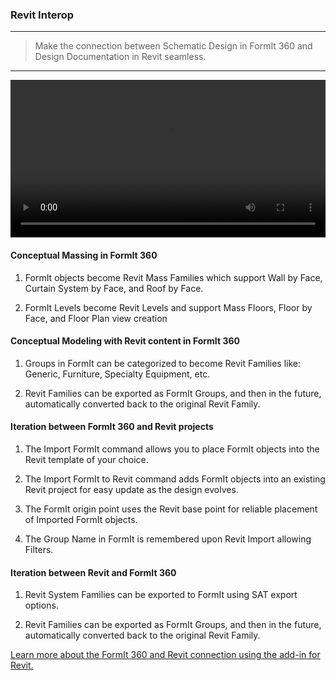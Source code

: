 ### Revit Interop

---
> Make the connection between Schematic Design in FormIt 360 and Design Documentation in Revit seamless. 

---

<video width="100%" controls>
  <source src="Videos/Revit Interop.mp4" type="video/mp4">
</video>

#### Conceptual Massing in FormIt 360

1. FormIt objects become Revit Mass Families which support Wall by Face, Curtain System by Face, and Roof by Face.

2. FormIt Levels become Revit Levels and support Mass Floors, Floor by Face, and Floor Plan view creation

#### Conceptual Modeling with Revit content in FormIt 360

1. Groups in FormIt can be categorized to become Revit Families like: Generic, Furniture, Specialty Equipment, etc.

2. Revit Families can be exported as FormIt Groups, and then in the future, automatically converted back to the original Revit Family.

#### Iteration between FormIt 360 and Revit projects

1. The Import FormIt command allows you to place FormIt objects into the Revit template of your choice.

2. The Import FormIt to Revit command adds FormIt objects into an existing Revit project for easy update as the design evolves.

3. The FormIt origin point uses the Revit base point for reliable placement of Imported FormIt objects.

4. The Group Name in FormIt is remembered upon Revit Import allowing Filters.

#### Iteration between Revit and FormIt 360

1. Revit System Families can be exported to FormIt using SAT export options.

2. Revit Families can be exported as FormIt Groups, and then in the future, automatically converted back to the original Revit Family.


[Learn more about the FormIt 360 and Revit connection using the add-in for Revit.](http://formit360.autodesk.com/page/formit-360-revit)
